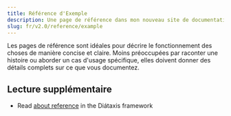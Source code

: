 ```yaml
---
title: Référence d'Exemple
description: Une page de référence dans mon nouveau site de documentation Starlight.
slug: fr/v2.0/reference/example
---
```


Les pages de référence sont idéales pour décrire le fonctionnement des choses de manière concise et claire.
Moins préoccupées par raconter une histoire ou aborder un cas d'usage spécifique, elles doivent donner des détails complets sur ce que vous documentez.

## Lecture supplémentaire

* Read [about reference](https://diataxis.fr/reference/) in the Diátaxis framework